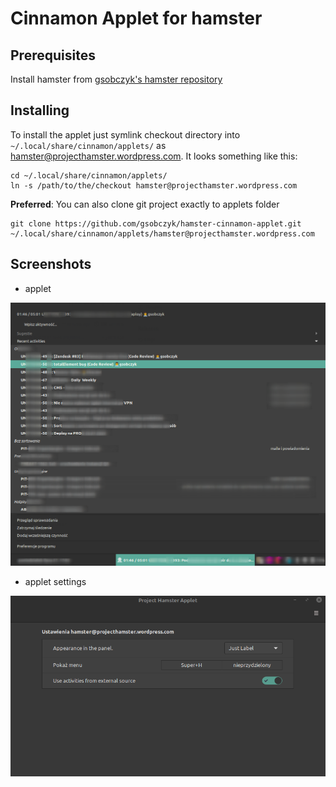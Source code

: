 # Cinnamon Applet for hamster
## Prerequisites

Install hamster from [gsobczyk's hamster repository](https://github.com/gsobczyk/hamster)

## Installing

To install the applet just symlink checkout directory into `~/.local/share/cinnamon/applets/`
as hamster@projecthamster.wordpress.com.
It looks something like this:

```shell script
cd ~/.local/share/cinnamon/applets/
ln -s /path/to/the/checkout hamster@projecthamster.wordpress.com
```

**Preferred**: You can also clone git project exactly to applets folder

```shell script
git clone https://github.com/gsobczyk/hamster-cinnamon-applet.git ~/.local/share/cinnamon/applets/hamster@projecthamster.wordpress.com
```

## Screenshots

* applet

![applet](screenshots/applet.png)

* applet settings

![applet settings](screenshots/applet_settings.png)
